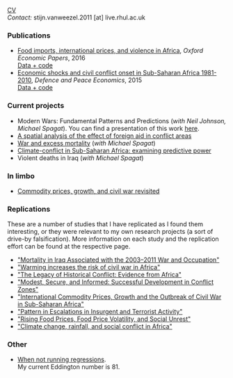 [CV](https://goo.gl/BlYtbz)<br>
*Contact:* stijn.vanweezel.2011 [at] live.rhul.ac.uk

### Publications
* [Food imports, international prices, and violence in Africa](http://oep.oxfordjournals.org/content/early/2016/05/02/oep.gpw015.abstract), *Oxford Economic Papers*, 2016 <br>
[Data + code](https://github.com/CommonEconomist/Publications/tree/master/OEP_2016)
* [Economic shocks and civil conflict onset in Sub-Saharan Africa 1981-2010](http://www.tandfonline.com/doi/full/10.1080/10242694.2014.887489), *Defence and Peace Economics*, 2015 <br>
[Data + code](https://github.com/CommonEconomist/Publications/tree/master/DPE_2015)

### Current projects
* Modern Wars: Fundamental Patterns and Predictions (_with Neil Johnson, Michael Spagat_). You can find a presentation of this work [here](https://mikespagat.wordpress.com/2016/03/31/predicting-the-size-distribution-of-violent-events-in-war/).
* [A spatial analysis of the effect of foreign aid in conflict areas](http://ssrn.com/abstract=2450867)
* [War and excess mortality](http://papers.ssrn.com/sol3/papers.cfm?abstract_id=2664659) (_with Michael Spagat_)
* [Climate-conflict in Sub-Saharan Africa: examining predictive power](http://papers.ssrn.com/sol3/papers.cfm?abstract_id=2550228)
* Violent deaths in Iraq (_with Michael Spagat_)

### In limbo
* [Commodity prices, growth, and civil war revisited](http://ssrn.com/abstract=2688476)

### Replications
These are a number of studies that I have replicated as I found them interesting, or they were relevant to my own research projects (a sort of drive-by falsification). 
More information on each study and the replication effort can be found at the respective page.

* ["Mortality in Iraq Associated with the 2003–2011 War and Occupation"](https://github.com/CommonEconomist/Replications/tree/master/2013_Hagopian_et_al)
* ["Warming increases the risk of civil war in Africa"](https://github.com/CommonEconomist/Replications/tree/master/2009_Burke_et_al)
* ["The Legacy of Historical Conflict: Evidence from Africa"](https://github.com/CommonEconomist/Replications/tree/master/2014_Besley_Reynal-Querol)
* ["Modest, Secure, and Informed: Successful Development in Conflict Zones"](https://github.com/CommonEconomist/Replications/tree/master/2013_Berman_et_al)
* ["International Commodity Prices, Growth and the Outbreak of Civil War in Sub-Saharan Africa"](https://github.com/CommonEconomist/Replications/tree/master/2010_Bruckner_Ciccone)
* ["Pattern in Escalations in Insurgent and Terrorist Activity"](https://github.com/CommonEconomist/Replications/tree/master/2011_Johnson_et_al)
* ["Rising Food Prices, Food Price Volatility, and Social Unrest"](https://github.com/CommonEconomist/Replications/tree/master/2015_Bellemare)
* ["Climate change, rainfall, and social conflict in Africa"](https://github.com/CommonEconomist/Replications/tree/master/2012_Hendrix_Salehyan)

### Other
* [When not running regressions](http://veloviewer.com/athlete/2135375/).<br>
My current Eddington number is 81. 
